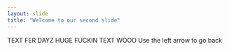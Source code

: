 ```yaml
---
layout: slide
title: "Welcome to our second slide"
---
```

TEXT FER DAYZ
HUGE FUCKIN TEXT
WOOO
Use the left arrow to go back

